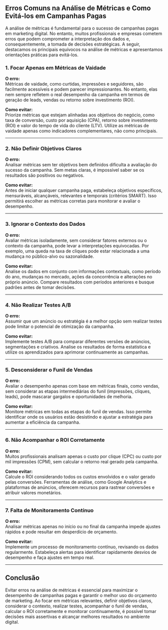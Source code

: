 
## Erros Comuns na Análise de Métricas e Como Evitá-los em Campanhas Pagas

A análise de métricas é fundamental para o sucesso de campanhas pagas em marketing digital. No entanto, muitos profissionais e empresas cometem erros que podem comprometer a interpretação dos dados e, consequentemente, a tomada de decisões estratégicas. A seguir, destacamos os principais equívocos na análise de métricas e apresentamos orientações práticas para evitá-los.

### 1. Focar Apenas em Métricas de Vaidade

**O erro:**  
Métricas de vaidade, como curtidas, impressões e seguidores, são facilmente acessíveis e podem parecer impressionantes. No entanto, elas nem sempre refletem o real desempenho da campanha em termos de geração de leads, vendas ou retorno sobre investimento (ROI).

**Como evitar:**  
Priorize métricas que estejam alinhadas aos objetivos do negócio, como taxa de conversão, custo por aquisição (CPA), retorno sobre investimento (ROI) e valor do tempo de vida do cliente (LTV). Utilize as métricas de vaidade apenas como indicadores complementares, não como principais.

---

### 2. Não Definir Objetivos Claros

**O erro:**  
Analisar métricas sem ter objetivos bem definidos dificulta a avaliação do sucesso da campanha. Sem metas claras, é impossível saber se os resultados são positivos ou negativos.

**Como evitar:**  
Antes de iniciar qualquer campanha paga, estabeleça objetivos específicos, mensuráveis, alcançáveis, relevantes e temporais (critérios SMART). Isso permitirá escolher as métricas corretas para monitorar e avaliar o desempenho.

---

### 3. Ignorar o Contexto dos Dados

**O erro:**  
Avaliar métricas isoladamente, sem considerar fatores externos ou o contexto da campanha, pode levar a interpretações equivocadas. Por exemplo, uma queda na taxa de cliques pode estar relacionada a uma mudança no público-alvo ou sazonalidade.

**Como evitar:**  
Analise os dados em conjunto com informações contextuais, como período do ano, mudanças no mercado, ações da concorrência e alterações no próprio anúncio. Compare resultados com períodos anteriores e busque padrões antes de tomar decisões.

---

### 4. Não Realizar Testes A/B

**O erro:**  
Assumir que um anúncio ou estratégia é a melhor opção sem realizar testes pode limitar o potencial de otimização da campanha.

**Como evitar:**  
Implemente testes A/B para comparar diferentes versões de anúncios, segmentações e criativos. Analise os resultados de forma estatística e utilize os aprendizados para aprimorar continuamente as campanhas.

---

### 5. Desconsiderar o Funil de Vendas

**O erro:**  
Avaliar o desempenho apenas com base em métricas finais, como vendas, sem considerar as etapas intermediárias do funil (impressões, cliques, leads), pode mascarar gargalos e oportunidades de melhoria.

**Como evitar:**  
Monitore métricas em todas as etapas do funil de vendas. Isso permite identificar onde os usuários estão desistindo e ajustar a estratégia para aumentar a eficiência da campanha.

---

### 6. Não Acompanhar o ROI Corretamente

**O erro:**  
Muitos profissionais analisam apenas o custo por clique (CPC) ou custo por mil impressões (CPM), sem calcular o retorno real gerado pela campanha.

**Como evitar:**  
Calcule o ROI considerando todos os custos envolvidos e o valor gerado pelas conversões. Ferramentas de análise, como Google Analytics e plataformas de anúncios, oferecem recursos para rastrear conversões e atribuir valores monetários.

---

### 7. Falta de Monitoramento Contínuo

**O erro:**  
Analisar métricas apenas no início ou no final da campanha impede ajustes rápidos e pode resultar em desperdício de orçamento.

**Como evitar:**  
Implemente um processo de monitoramento contínuo, revisando os dados regularmente. Estabeleça alertas para identificar rapidamente desvios de desempenho e faça ajustes em tempo real.

---

## Conclusão

Evitar erros na análise de métricas é essencial para maximizar o desempenho de campanhas pagas e garantir o melhor uso do orçamento de marketing. Ao focar em métricas relevantes, definir objetivos claros, considerar o contexto, realizar testes, acompanhar o funil de vendas, calcular o ROI corretamente e monitorar continuamente, é possível tomar decisões mais assertivas e alcançar melhores resultados no ambiente digital.

```
